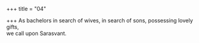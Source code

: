 +++
title = "04"

+++
As bachelors in search of wives, in search of sons, possessing lovely  gifts,  
we call upon Sarasvant.  